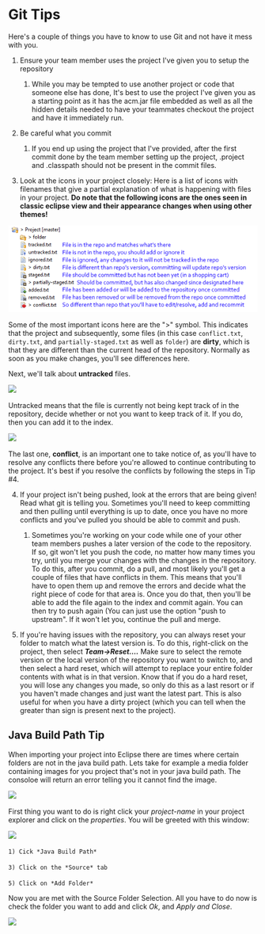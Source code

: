 # Git Tips

Here's a couple of things you have to know to use Git and not have it
mess with you.

1)  Ensure your team member uses the project I've given you to setup the
    repository
    
    1.  While you may be tempted to use another project or code that
        someone else has done, It's best to use the project I've given
        you as a starting point as it has the acm.jar file embedded as
        well as all the hidden details needed to have your teammates
        checkout the project and have it immediately run.

2)  Be careful what you commit
    
    1.  If you end up using the project that I've provided, after the
        first commit done by the team member setting up the project,
        .project and .classpath should not be present in the commit
        files.

3)  Look at the icons in your project closely: Here is a list of icons
    with filenames that give a partial explanation of what is happening
    with files in your project. **Do note that the following icons are 
    the ones seen in classic eclipse view and their appearance
    changes when using other themes!** 

![](gittips/media/image1.png)

Some of the most important icons here are the "\>" symbol. This
indicates that the project and subsequently, some files (in this case
```conflict.txt```, ```dirty.txt```, and ```partially-staged.txt``` as well as ```folder```) are
**dirty**, which is that they are different than the current head of the
repository. Normally as soon as you make changes, you'll see differences
here.

Next, we'll talk about **untracked** files.

![](gittips/media/untracked.png)

Untracked means that the file is currently not being kept track of in
the repository, decide whether or not you want to keep track of it. If
you do, then you can add it to the index.

![](gittips/media/conflict.PNG)

The last one, **conflict**, is an important one to take notice of, as you'll 
have to resolve any conflicts there before you're allowed to continue 
contributing to the project. It's best if you resolve the conflicts 
by following the steps in Tip \#4.

4)  If your project isn't being pushed, look at the errors that are
    being given\! Read what git is telling you. Sometimes you'll need to
    keep committing and then pulling until everything is up to date,
    once you have no more conflicts and you've pulled you should be able
    to commit and push.
    
    1.  Sometimes you're working on your code while one of your other
        team members pushes a later version of the code to the
        repository. If so, git won't let you push the code, no matter
        how many times you try, until you merge your changes with the
        changes in the repository. To do this, after you commit, do a
        pull, and most likely you'll get a couple of files that have
        conflicts in them. This means that you'll have to open them up
        and remove the errors and decide what the right piece of code
        for that area is. Once you do that, then you'll be able to add
        the file again to the index and commit again. You can then try
        to push again (You can just use the option "push to upstream".
        If it won't let you, continue the pull and merge.

5)  If you're having issues with the repository, you can always reset
    your folder to match what the latest version is. To do this,
    right-click on the project, then select ***Team-\>Reset….*** Make
    sure to select the remote version or the local version of the
    repository you want to switch to, and then select a hard reset,
    which will attempt to replace your entire folder contents with what
    is in that version. Know that if you do a hard reset, you will lose
    any changes you made, so only do this as a last resort or if you
    haven't made changes and just want the latest part. This is also
    useful for when you have a dirty project (which you can tell when
    the greater than sign is present next to the project).
    
## Java Build Path Tip

When importing your project into Eclipse there are times where certain 
folders are not in the java build path. Lets take for example a media folder 
containing images for you project that's not in your java build path. 
The consoloe will return an error telling you it cannot find the image.

![](gittips/media/cannotFindImage.png)

First thing you want to do is right click your *project-name* in 
your project explorer and click on the *properties*. You will be greeted
with this window: 
    
![](gittips/media/propertiesPage.png)

    1) Cick *Java Build Path*

    3) Click on the *Source* tab

    5) Click on *Add Folder*

Now you are met with the Source Folder Selection. All you have to do now 
is check the folder you want to add and click *Ok*, and *Apply and Close*.

![](gittips/media/sourceFolderSelection.png)


    

    
